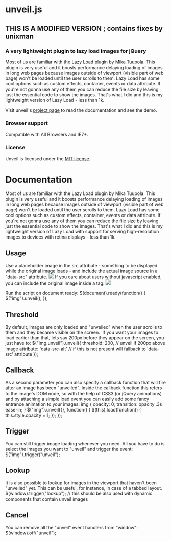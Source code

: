 # unveil.js
## THIS IS A MODIFIED VERSION ; contains fixes by unixman
### A very lightweight plugin to lazy load images for jQuery

Most of us are familiar with the [Lazy Load](http://www.appelsiini.net/projects/lazyload) plugin by [Mika Tuupola](http://www.appelsiini.net/).
This plugin is very useful and it boosts performance delaying loading of images in long web pages because images outside of viewport (visible part of web page) won't be loaded until the user scrolls to them.
Lazy Load has some cool options such as custom effects, container, events or data attribute. If you're not gonna use any of them you can reduce the file size by leaving just the essential code to show the images.
That's what I did and this is my lightweight version of Lazy Load - less than 1k.

Visit unveil's [project page](http://luis-almeida.github.com/unveil/) to read the documentation and see the demo.


### Browser support
Compatible with All Browsers and IE7+.


### License
Unveil is licensed under the [MIT license](http://opensource.org/licenses/MIT).

# Documentation
Most of us are familiar with the Lazy Load plugin by Mika Tuupola.
This plugin is very useful and it boosts performance delaying loading of images in long web pages because images outside of viewport (visible part of web page) won't be loaded until the user scrolls to them.
Lazy Load has some cool options such as custom effects, container, events or data attribute. If you're not gonna use any of them you can reduce the file size by leaving just the essential code to show the images.
That's what I did and this is my lightweight version of Lazy Load with support for serving high-resolution images to devices with retina displays - less than 1k.

## Usage
Use a placeholder image in the src attribute - something to be displayed while the original image loads - and include the actual image source in a "data-src" attribute.
<img src="blank.png" data-src="img1.jpg">
If you care about users without javascript enabled, you can include the original image inside a <noscript> tag:
<noscript>
  <img src="img1.jpg">
</noscript>

Run the script on document ready:
$(document).ready(function() {
  $("img").unveil();
});

## Threshold
By default, images are only loaded and "unveiled" when the user scrolls to them and they became visible on the screen.
<img class="unveil" src="" data-src="img1.jpg" data-src-alt="img1.webp">
If you want your images to load earlier than that, lets say 200px before they appear on the screen, you just have to:
$("img.unveil").unveil({
	threshold: 200, // unveil if 200px above image
	attribute: 'data-src-alt' // if this is not present will fallback to 'data-src' attribute
});

## Callback
As a second parameter you can also specify a callback function that will fire after an image has been "unveiled".
Inside the callback function this refers to the image's DOM node, so with the help of CSS3 (or jQuery animations) and by attaching a simple load event you can easily add some fancy entrance animation to your images:
img {
  opacity: 0;
  transition: opacity .3s ease-in;
}
$("img").unveil({}, function() {
  $(this).load(function() {
    this.style.opacity = 1;
  });
});

## Trigger
You can still trigger image loading whenever you need.
All you have to do is select the images you want to "unveil" and trigger the event:
$("img").trigger("unveil");

## Lookup
It is also possible to lookup for images in the viewport that haven't been "unveiled" yet.
This can be useful, for instance, in case of a tabbed layout.
$(window).trigger("lookup"); // this should be also used with dynamic components that contain unveil images

## Cancel
You can remove all the "unveil" event handlers from "window":
$(window).off("unveil");

